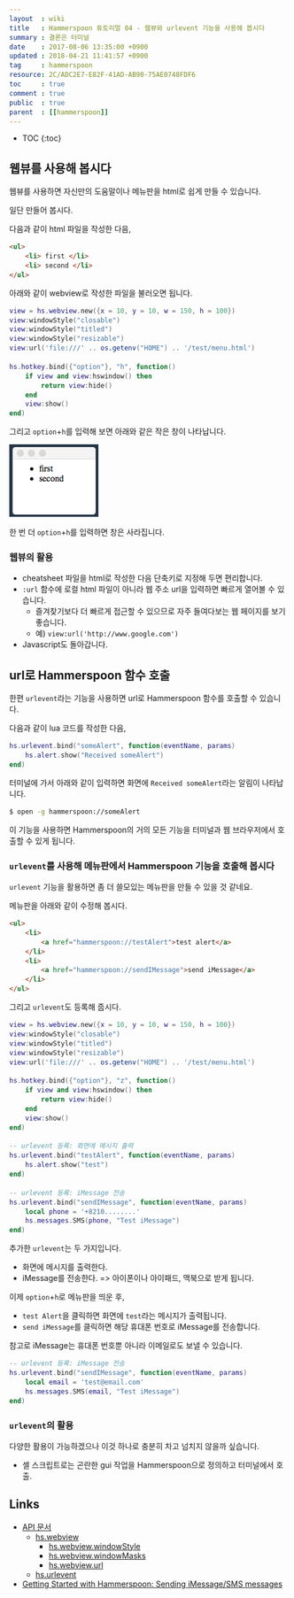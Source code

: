 ```yaml
---
layout  : wiki
title   : Hammerspoon 튜토리얼 04 - 웹뷰와 urlevent 기능을 사용해 봅시다
summary : 결론은 터미널
date    : 2017-08-06 13:35:00 +0900
updated : 2018-04-21 11:41:57 +0900
tag     : hammerspoon
resource: 2C/ADC2E7-E82F-41AD-AB90-75AE0748FDF6
toc     : true
comment : true
public  : true
parent  : [[hammerspoon]]
---
```

* TOC
{:toc}

## 웹뷰를 사용해 봅시다

웹뷰를 사용하면 자신만의 도움말이나 메뉴판을 html로 쉽게 만들 수 있습니다.

일단 만들어 봅시다.

다음과 같이 html 파일을 작성한 다음,

```html
<ul>
    <li> first </li>
    <li> second </li>
</ul>
```

아래와 같이 webview로 작성한 파일을 불러오면 됩니다.

```lua
view = hs.webview.new({x = 10, y = 10, w = 150, h = 100})
view:windowStyle("closable")
view:windowStyle("titled")
view:windowStyle("resizable")
view:url('file:///' .. os.getenv("HOME") .. '/test/menu.html')

hs.hotkey.bind({"option"}, "h", function()
    if view and view:hswindow() then
        return view:hide()
    end
    view:show()
end)
```

그리고 `option`+`h`를 입력해 보면 아래와 같은 작은 창이 나타납니다.

![hints]( /resource/2C/ADC2E7-E82F-41AD-AB90-75AE0748FDF6/2017-08-06-hammerspoon-html.png )

한 번 더 `option`+`h`를 입력하면 창은 사라집니다.

### 웹뷰의 활용

* cheatsheet 파일을 html로 작성한 다음 단축키로 지정해 두면 편리합니다.
* `:url` 함수에 로컬 html 파일이 아니라 웹 주소 url을 입력하면 빠르게 열어볼 수 있습니다.
    * 즐겨찾기보다 더 빠르게 접근할 수 있으므로 자주 들여다보는 웹 페이지를 보기 좋습니다.
    * 예) `view:url('http://www.google.com')`
* Javascript도 돌아갑니다.

## url로 Hammerspoon 함수 호출

한편 `urlevent`라는 기능을 사용하면 url로 Hammerspoon 함수를 호출할 수 있습니다.

다음과 같이 lua 코드를 작성한 다음,

```lua
hs.urlevent.bind("someAlert", function(eventName, params)
    hs.alert.show("Received someAlert")
end)
```

터미널에 가서 아래와 같이 입력하면 화면에 `Received someAlert`라는 알림이 나타납니다.

```sh
$ open -g hammerspoon://someAlert
```

이 기능을 사용하면 Hammerspoon의 거의 모든 기능을 터미널과 웹 브라우저에서 호출할 수 있게 됩니다.

### `urlevent`를 사용해 메뉴판에서 Hammerspoon 기능을 호출해 봅시다

`urlevent` 기능을 활용하면 좀 더 쓸모있는 메뉴판을 만들 수 있을 것 같네요.

메뉴판을 아래와 같이 수정해 봅시다.

```html
<ul>
    <li>
        <a href="hammerspoon://testAlert">test alert</a>
    </li>
    <li>
        <a href="hammerspoon://sendIMessage">send iMessage</a>
    </li>
</ul>
```

그리고 `urlevent`도 등록해 줍시다.

```lua
view = hs.webview.new({x = 10, y = 10, w = 150, h = 100})
view:windowStyle("closable")
view:windowStyle("titled")
view:windowStyle("resizable")
view:url('file:///' .. os.getenv("HOME") .. '/test/menu.html')

hs.hotkey.bind({"option"}, "z", function()
    if view and view:hswindow() then
        return view:hide()
    end
    view:show()
end)

-- urlevent 등록: 화면에 메시지 출력
hs.urlevent.bind("testAlert", function(eventName, params)
    hs.alert.show("test")
end)

-- urlevent 등록: iMessage 전송
hs.urlevent.bind("sendIMessage", function(eventName, params)
    local phone = '+8210........'
    hs.messages.SMS(phone, "Test iMessage")
end)
```

추가한 `urlevent`는 두 가지입니다.

* 화면에 메시지를 출력한다.
* iMessage를 전송한다. => 아이폰이나 아이패드, 맥북으로 받게 됩니다.

이제 `option`+`h`로 메뉴판을 띄운 후,

* `test Alert`을 클릭하면 화면에 `test`라는 메시지가 출력됩니다.
* `send iMessage`를 클릭하면 해당 휴대폰 번호로 iMessage를 전송합니다.

참고로 iMessage는 휴대폰 번호뿐 아니라 이메일로도 보낼 수 있습니다.

```lua
-- urlevent 등록: iMessage 전송
hs.urlevent.bind("sendIMessage", function(eventName, params)
    local email = 'test@email.com'
    hs.messages.SMS(email, "Test iMessage")
end)
```

### `urlevent`의 활용

다양한 활용이 가능하겠으나 이것 하나로 충분히 차고 넘치지 않을까 싶습니다.

* 셸 스크립트로는 곤란한 gui 작업을 Hammerspoon으로 정의하고 터미널에서 호출.

## Links

* [API 문서](http://www.hammerspoon.org/docs/index.html)
    * [hs.webview](http://www.hammerspoon.org/docs/hs.webview.html)
        * [hs.webview.windowStyle](http://www.hammerspoon.org/docs/hs.webview.html#windowStyle)
        * [hs.webview.windowMasks](http://www.hammerspoon.org/docs/hs.webview.html#windowMasks)
        * [hs.webview.url](http://www.hammerspoon.org/docs/hs.webview.html#url)
    * [hs.urlevent](http://www.hammerspoon.org/docs/hs.urlevent.html)
* [Getting Started with Hammerspoon: Sending iMessage/SMS messages](http://www.hammerspoon.org/go/#imessagesms)

